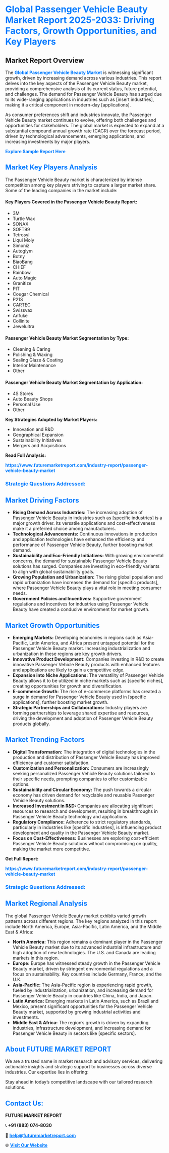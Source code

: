 <h1 style="color: #007BFF;">Global Passenger Vehicle Beauty Market Report 2025-2033: Driving Factors, Growth Opportunities, and Key Players</h1>

<section id="overview">
<h2>Market Report Overview</h2>
<p>The <a href="https://www.futuremarketreport.com/industry-report/passenger-vehicle-beauty-market" style="color: #007BFF; text-decoration: none;"><strong>Global Passenger Vehicle Beauty Market</strong></a> is witnessing significant growth, driven by increasing demand across various industries. This report delves into the key aspects of the Passenger Vehicle Beauty market, providing a comprehensive analysis of its current status, future potential, and challenges. The demand for Passenger Vehicle Beauty has surged due to its wide-ranging applications in industries such as [insert industries], making it a critical component in modern-day [applications].</p>
<p>As consumer preferences shift and industries innovate, the Passenger Vehicle Beauty market continues to evolve, offering both challenges and opportunities for stakeholders. The global market is expected to expand at a substantial compound annual growth rate (CAGR) over the forecast period, driven by technological advancements, emerging applications, and increasing investments by major players.</p>
</section>

<section id="overview">
<p><a href="https://www.futuremarketreport.com/request-sample/reportId=41161" style="color: #007BFF; text-decoration: none;"><strong>Explore Sample Report Here</strong></a></p>
</section>

<section id="key-players">
<h2 style="color: #007BFF;">Market Key Players Analysis</h2>
<p>The Passenger Vehicle Beauty market is characterized by intense competition among key players striving to capture a larger market share. Some of the leading companies in the market include:</p>
<h4>Key Players Covered in the Passenger Vehicle Beauty Report:</h4>
<ul><li>3M</li><li>Turtle Wax</li><li>SONAX</li><li>SOFT99</li><li>Tetrosyl</li><li>Liqui Moly</li><li>Simoniz</li><li>Autoglym</li><li>Botny</li><li>BiaoBang</li><li>CHIEF</li><li>Rainbow</li><li>Auto Magic</li><li>Granitize</li><li>PIT</li><li>Cougar Chemical</li><li>P21S</li><li>CARTEC</li><li>Swissvax</li><li>Anfuke</li><li>Collinite</li><li>Jewelultra</li></ul>
<h4>Passenger Vehicle Beauty Market Segmentation by Type:</h4>
<ul><li>Cleaning &amp; Caring</li><li>Polishing &amp; Waxing</li><li>Sealing Glaze &amp; Coating</li><li>Interior Maintenance</li><li>Other</li></ul>

<h4>Passenger Vehicle Beauty Market Segmentation by Application:</h4>
<ul><li>4S Stores</li><li>Auto Beauty Shops</li><li>Personal Use</li><li>Other</li></ul>
<p><strong>Key Strategies Adopted by Market Players:</strong></p>
<ul>
<li>Innovation and R&D</li>
<li>Geographical Expansion</li>
<li>Sustainability Initiatives</li>
<li>Mergers and Acquisitions</li>
</ul>
</section>

<section>
<p><strong>Read Full Analysis: </strong></p><a href="https://www.futuremarketreport.com/industry-report/passenger-vehicle-beauty-market" style="color: #007BFF; text-decoration: none;"><strong>https://www.futuremarketreport.com/industry-report/passenger-vehicle-beauty-market</strong></a>
<h3 style="color: #007BFF;">Strategic Questions Addressed:</h3>
</section>

<section id="driving-factors">
<h2 style="color: #007BFF;">Market Driving Factors</h2>
<ul>
<li><strong>Rising Demand Across Industries:</strong> The increasing adoption of Passenger Vehicle Beauty in industries such as [specific industries] is a major growth driver. Its versatile applications and cost-effectiveness make it a preferred choice among manufacturers.</li>
<li><strong>Technological Advancements:</strong> Continuous innovations in production and application technologies have enhanced the efficiency and performance of Passenger Vehicle Beauty, further boosting market demand.</li>
<li><strong>Sustainability and Eco-Friendly Initiatives:</strong> With growing environmental concerns, the demand for sustainable Passenger Vehicle Beauty solutions has surged. Companies are investing in eco-friendly variants to align with global sustainability goals.</li>
<li><strong>Growing Population and Urbanization:</strong> The rising global population and rapid urbanization have increased the demand for [specific products], where Passenger Vehicle Beauty plays a vital role in meeting consumer needs.</li>
<li><strong>Government Policies and Incentives:</strong> Supportive government regulations and incentives for industries using Passenger Vehicle Beauty have created a conducive environment for market growth.</li>
</ul>
</section>

<section id="growth-opportunities">
<h2 style="color: #007BFF;">Market Growth Opportunities</h2>
<ul>
<li><strong>Emerging Markets:</strong> Developing economies in regions such as Asia-Pacific, Latin America, and Africa present untapped potential for the Passenger Vehicle Beauty market. Increasing industrialization and urbanization in these regions are key growth drivers.</li>
<li><strong>Innovative Product Development:</strong> Companies investing in R&D to create innovative Passenger Vehicle Beauty products with enhanced features and applications are likely to gain a competitive edge.</li>
<li><strong>Expansion into Niche Applications:</strong> The versatility of Passenger Vehicle Beauty allows it to be utilized in niche markets such as [specific niches], creating opportunities for growth and diversification.</li>
<li><strong>E-commerce Growth:</strong> The rise of e-commerce platforms has created a surge in demand for Passenger Vehicle Beauty used in [specific applications], further boosting market growth.</li>
<li><strong>Strategic Partnerships and Collaborations:</strong> Industry players are forming partnerships to leverage shared expertise and resources, driving the development and adoption of Passenger Vehicle Beauty products globally.</li>
</ul>
</section>

<section id="trending-factors">
<h2 style="color: #007BFF;">Market Trending Factors</h2>
<ul>
<li><strong>Digital Transformation:</strong> The integration of digital technologies in the production and distribution of Passenger Vehicle Beauty has improved efficiency and customer satisfaction.</li>
<li><strong>Customization and Personalization:</strong> Consumers are increasingly seeking personalized Passenger Vehicle Beauty solutions tailored to their specific needs, prompting companies to offer customizable options.</li>
<li><strong>Sustainability and Circular Economy:</strong> The push towards a circular economy has driven demand for recyclable and reusable Passenger Vehicle Beauty solutions.</li>
<li><strong>Increased Investment in R&D:</strong> Companies are allocating significant resources to research and development, resulting in breakthroughs in Passenger Vehicle Beauty technology and applications.</li>
<li><strong>Regulatory Compliance:</strong> Adherence to strict regulatory standards, particularly in industries like [specific industries], is influencing product development and quality in the Passenger Vehicle Beauty market.</li>
<li><strong>Focus on Cost-Effectiveness:</strong> Businesses are exploring cost-efficient Passenger Vehicle Beauty solutions without compromising on quality, making the market more competitive.</li>
</ul>
</section>

<section>
<p><strong>Get Full Report: </strong></p><a href="https://www.futuremarketreport.com/industry-report/passenger-vehicle-beauty-market" style="color: #007BFF; text-decoration: none;"><strong>https://www.futuremarketreport.com/industry-report/passenger-vehicle-beauty-market</strong></a>
<h3 style="color: #007BFF;">Strategic Questions Addressed:</h3>
</section>


<section id="regional-analysis">
<h2 style="color: #007BFF;">Market Regional Analysis</h2>
<p>The global Passenger Vehicle Beauty market exhibits varied growth patterns across different regions. The key regions analyzed in this report include North America, Europe, Asia-Pacific, Latin America, and the Middle East & Africa:</p>
<ul>
<li><strong>North America:</strong> This region remains a dominant player in the Passenger Vehicle Beauty market due to its advanced industrial infrastructure and high adoption of new technologies. The U.S. and Canada are leading markets in this region.</li>
<li><strong>Europe:</strong> Europe has witnessed steady growth in the Passenger Vehicle Beauty market, driven by stringent environmental regulations and a focus on sustainability. Key countries include Germany, France, and the U.K.</li>
<li><strong>Asia-Pacific:</strong> The Asia-Pacific region is experiencing rapid growth, fueled by industrialization, urbanization, and increasing demand for Passenger Vehicle Beauty in countries like China, India, and Japan.</li>
<li><strong>Latin America:</strong> Emerging markets in Latin America, such as Brazil and Mexico, present significant opportunities for the Passenger Vehicle Beauty market, supported by growing industrial activities and investments.</li>
<li><strong>Middle East & Africa:</strong> The region’s growth is driven by expanding industries, infrastructure development, and increasing demand for Passenger Vehicle Beauty in sectors like [specific sectors].</li>
</ul>
</section>

<footer>
<h2 style="color: #007BFF;">About FUTURE MARKET REPORT</h2>
<p>We are a trusted name in market research and advisory services, delivering actionable insights and strategic support to businesses across diverse industries. Our expertise lies in offering:</p>

<p>Stay ahead in today’s competitive landscape with our tailored research solutions.</p>

<h2 style="color: #007BFF;">Contact Us:</h2>
<p><strong>FUTURE MARKET REPORT</strong></p>
<p>📞 <strong>+91 (883) 074-8030</strong></p>
<p>📧 <strong><a href="mailto:help@futuremarketreport.com" style="color: #007BFF;">help@futuremarketreport.com</a></strong></p>
<p>🌐 <strong><a href="https://www.futuremarketreport.com/" style="color: #007BFF;">Visit Our Website</a></strong></p>
</footer>